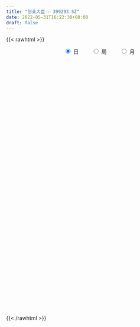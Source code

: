 ```yaml
---
title: "创业大盘 - 399293.SZ"
date: 2022-05-31T16:22:38+08:00
draft: false
---
```

{{< rawhtml >}}
    <div style="text-align: center">
        <label style="padding: 1rem;"><input style="margin-right: .5rem" type="radio" name="period" value="D" checked onclick="period_change(this)">日</label>
        <label style="padding: 1rem;"><input style="margin-right: .5rem" type="radio" name="period" value="W" onclick="period_change(this)">周</label>
        <label style="padding: 1rem;"><input style="margin-right: .5rem" type="radio" name="period" value="M" onclick="period_change(this)">月</label>
    </div>
    <div id="chart" style="height: 700px;"></div> 
    <script type="text/javascript">
        const D_v = [8575495.0,8851870.0,8833570.0,10953152.0,9186361.0,9210945.0,9973807.0,10205129.0,8921923.0,8633937.0,9311752.0,10240130.0,8984661.0,8748278.0,7928315.0,10631705.0,11099726.0,7686399.0,9826350.0,7565776.0,7745376.0,9107908.0,7951000.0,8418169.0,7849657.0,10777264.0,9276091.0,8840821.0,8196095.0,10079892.0,10008637.0,8851751.0,9466155.0,9618349.0,11495154.0,9790766.0,13773153.0,10011700.0,9436573.0,9431141.0,9217703.0,7455956.0,6287096.0,11716432.0,10068775.0,10908283.0,12227103.0,12148622.0,11334082.0,12659940.0,10922664.0,12976303.0,12028700.0,10987727.0,10086504.0,9097309.0,8697925.0,9858968.0,8991700.0,9163050.0,8675667.0,8060099.0,9625681.0,11388946.0,9382422.0,10489550.0,9331521.0,10087555.0,8401195.0,8671006.0,8221296.0,11252293.0,10318463.0,11858506.0,8846735.0,10138049.0,12360412.0,10634248.0,10230533.0,7665820.0,8727240.0,8809964.0,9018352.0,7409106.0,8364500.0,7973965.0,6047223.0,7378203.0,6946642.0,9985258.0,7137942.0,6885983.0,6424621.0,7606405.0,6677885.0,8028323.0,6252656.0,6175944.0,7707280.0,7430776.0,6911979.0,6499894.0,6047476.0,5951464.0,7298682.0,8731389.0,8423156.0,7631883.0,10029975.0,8301089.0,8700314.0,7305433.0,7033029.0,6808566.0,8274935.0,6620964.0,8266710.0,9402702.0,6991807.0,7701718.0,8208493.0,6113695.0,6582249.0,6633443.0,8264290.0,7449310.0,7501970.0,6729539.0,6513085.0,8535883.0,7578871.0,6198983.0,5839162.0,6145974.0,7799865.0,6791550.0,6542235.0,10070287.0,8759329.0,8366187.0,6858702.0,6242863.0,5488200.0,6168775.0,6524485.0,5370552.0,5233205.0,4892650.0,5441304.0,4632821.0,5240019.0,5494280.0,5554966.0,5307163.0,7441538.0,7933274.0,7527498.0,6930241.0,6722796.0,6507618.0,7124367.0,7333166.0,7304876.0,7342651.0,6601561.0,6496214.0,8194956.0,7107168.0,6122140.0,6826451.0,6031330.0,6472436.0,6022734.0,6581607.0,6812041.0,6270530.0,6527573.0,6528786.0,10260557.0,8398083.0,6330341.0,6442954.0,5579403.0,7663550.0,7448415.0,7945100.0,8767742.0,8686950.0,6861200.0,7284821.0,4979024.0,5683304.0,6860565.0,8552594.0,8239884.0,9891724.0,9147242.0,10597505.0,9053450.0,11883253.0,15245078.0,15051285.0,9175272.0,9089651.0,6470196.0,6521656.0,7349497.0,6511510.0,5965882.0,5017031.0,9243452.0,7076834.0,7153420.0,6216911.0,6656673.0,6711721.0,7678435.0,7918159.0,6741201.0,8577329.0,7139289.0,6582550.0,6090234.0,8163225.0,8865188.0,7824054.0,10519207.0,10543917.0,11743990.0,9144823.0,13185860.0,8815129.0,6829731.0,5512379.0,7929415.0,11470491.0,6983116.0,5493494.0,5832774.0,6091128.0,5776033.0,6252162.0,8610616.0,6115394.0,7764596.0,5475949.0,6440324.0,6147794.0,6018853.0,9179438.0]
const D_histogram = [0.0,-3.7811838177,-2.9784860131,9.8760551707,12.774001544,17.2800538067,20.0118953885,30.6863617246,34.3578968242,26.9309045298,14.1133127706,10.5131615697,4.1682784475,-2.7045163441,-7.287223643,0.4558034217,8.0951074643,7.3353903525,-13.2740651393,-17.3061624843,-12.2652581386,-4.5718593811,1.8389758463,9.9639007447,9.1331531328,17.6796976043,30.8945367824,37.0835872573,48.6941104578,50.9344466623,30.8876644548,17.5647449551,-1.2759868565,2.6052023182,7.3249403656,4.9581553921,19.3745154174,23.308192545,20.5317747136,24.0648135696,8.5416607032,0.134258792,-4.5452326968,5.6087411207,7.5883833604,-3.2269221805,-24.4905078126,-56.7979481405,-66.831471581,-46.2397376886,-34.7183599794,-20.7223312791,-13.1408678353,3.6132482879,10.2061053062,6.7373389158,-2.4709642253,-7.2613643919,-14.7548813991,-26.8284785398,-39.1009425157,-50.9239923964,-65.6729996199,-68.020687877,-61.8997378811,-67.6029560731,-53.6218804238,-36.3674948103,-20.8090525225,-20.4529895729,-19.5935009282,-15.1016564356,-18.5534684872,-22.3839180407,-29.7025641873,-37.3626043797,-21.6424896632,-6.9852060554,-1.9488985656,3.4885225283,8.8154475163,7.2546178571,13.4584786512,11.9501639415,1.4653140998,5.9407301749,5.8080309843,7.5816099757,12.919643835,20.8109655941,22.7055730658,19.5396568362,26.7824371276,29.1883507739,22.2581762331,9.6342845112,11.2703608811,12.866157155,23.0053551431,29.1745687724,33.4653774308,32.7285855342,30.64531267,28.7664042436,33.2592407971,32.6392207991,28.4763925673,21.2122246033,24.0948181486,20.5061486634,18.3056298702,13.0088132825,12.6412595433,9.6720605841,10.7331118359,14.119117885,13.0649692042,15.6099350528,13.6716105218,7.0129172144,1.2527647967,0.2588580438,-6.6902501789,-6.8520596322,4.8283983531,9.2634122667,8.8030692528,7.5468654184,4.975676962,7.195504999,6.2095812089,0.1928747716,-3.8931026737,-5.9963485936,-17.0589130908,-28.5785303794,-27.8962490688,-21.7940277157,-16.1189524632,-9.4466034923,-5.2668848354,-7.701773086,-5.2792078816,-11.5939502368,-27.4572039412,-34.0220949833,-36.0844986837,-35.7497636886,-41.7977687502,-43.6218258469,-37.7624303411,-38.546021959,-32.3210693716,-26.3945035275,-33.8170596557,-47.8695113776,-58.7854165178,-64.9900538639,-65.7194407114,-65.4292865326,-51.2925966897,-44.805790293,-33.3087883511,-18.2435295008,-8.095032301,-8.4559310152,-7.2989860253,-8.2397771726,-3.8110008307,-7.9152072706,-5.1533786327,-14.4899956555,-19.575440871,-17.8913550828,-23.2338055727,-19.4827369964,-21.4046869887,-29.1189227237,-34.0477768851,-22.3358995244,-11.1507734143,2.0200016508,9.3152704696,11.8959267049,10.4279322721,21.8222599043,22.9357970463,33.9187246472,44.1446049928,49.8870769096,46.3985798261,37.6252945442,26.2521157293,4.7832447787,-12.9789242921,-25.4495436653,-21.7019623407,-13.0746335888,-16.7901191622,-24.0718325465,-9.7428833842,11.3064761553,26.340036967,37.0503690931,37.901007324,42.0985677023,44.0284784718,34.7361112502,22.4453884441,14.760322277,23.5288414667,24.8856592098,26.0218083143,22.4822352234,13.7412671286,8.8171308812,-6.9155880196,-7.2933132041,-12.9817131135,-15.7445559592,-15.4612072746,-10.7059450667,-10.8899896777,-20.8759769884,-30.7039986176,-35.3468135038,-50.1827410734,-56.4486349397,-41.3990410289,-32.3352305487,-11.1891911316,0.869162,3.047623137,3.309866547,11.4441707207,26.4870887822,37.2332533736,44.0817207723,43.8619397405,47.7755164422,47.9171747305,48.5466158586,52.7225242668,52.1841463715,39.0857242866,29.4966369744,21.5006606221,16.509045545,16.3854269394,23.1494400846]
const D_fast = [0.0,-4.7264797721,-4.6684034708,10.6551515057,16.746598265,25.5726639794,33.3074794083,51.6535361755,63.9145454812,63.2202793192,53.9310157528,52.9591549443,47.6563414339,40.1074175563,33.7029043466,41.5598822667,51.2229631754,52.2970936518,28.3691218751,20.010483909,21.9850737202,28.5355076323,35.4060868213,46.0219869058,47.4745275771,60.4409964498,81.3794698235,96.8394171126,120.6234679276,135.5974157977,123.2725497039,114.340816443,95.1810879172,99.7135776715,106.2645508103,105.1373046848,124.3972935644,134.1580188284,136.5145446753,146.0637869237,132.6760492332,124.30221202,118.486412357,130.0425714546,133.9193095344,122.2972734484,94.9110608631,48.4041335001,21.6627421644,30.6945416346,33.536329349,42.3517752295,46.6480217145,64.3054499097,73.4498332545,71.665401593,61.8393573956,55.2336161311,44.0513787741,25.2706619985,3.2229623936,-21.3310855861,-52.4983427146,-71.851202941,-81.2051874154,-103.8091446256,-103.2335390823,-95.0710271714,-84.7148480142,-89.4720324578,-93.5109190452,-92.7944886615,-100.8846678349,-110.3110968985,-125.055384092,-142.0560753793,-131.7465830786,-118.8356009847,-114.2865181363,-107.9769664102,-100.4461795432,-100.1933547381,-90.6248742813,-89.1456480056,-99.2641693223,-93.3035707036,-91.9842621481,-88.3152806627,-79.7473358447,-66.6532726871,-59.0822719489,-57.3632739695,-43.4248843961,-33.7218830564,-35.0875135389,-45.302834133,-40.8491675428,-36.0368319802,-20.1462952063,-6.6834393839,5.9737136322,13.4190681192,18.9971234224,24.3098160569,37.1174628098,44.6572480115,47.6135179215,45.6524061083,54.5587041908,56.0965718715,58.4724605458,56.4278472787,59.2206084253,58.6694246122,62.4137538229,69.3295393433,71.5416329636,77.9890825753,79.4686606748,74.5631966711,69.1162354525,68.1870432105,59.5653724431,57.6905480817,70.5781056553,77.3289726356,79.0693969349,79.699909455,78.3726402391,82.3913445259,82.9578160381,76.9893282936,71.9300751799,68.3277421116,53.0004493417,34.3361994583,28.0444185016,28.6981329259,30.3434700625,34.6541681604,37.5171656084,33.1568340864,34.2595973203,25.0463674059,2.3188127162,-12.7516020717,-23.8351304431,-32.4378363701,-48.9352836192,-61.6647971777,-65.2460092571,-75.6661063648,-77.5214211203,-78.1934811581,-94.0703022001,-120.0901317664,-145.7023910361,-168.1545418481,-185.3137888735,-201.3809563279,-200.0674156574,-204.782056834,-201.6122519799,-191.1078755047,-182.9831363802,-185.4580178482,-186.1258193647,-189.126554805,-185.6505286708,-191.7335369284,-190.2600529487,-203.2191688854,-213.1984743186,-215.987227301,-227.1381291842,-228.2577448569,-235.5308665964,-250.5248330123,-263.965631395,-257.8377289154,-249.4402961588,-235.7645206811,-226.1404342449,-220.5857963334,-219.4468076981,-202.5969150898,-195.7494286863,-176.2868199236,-155.0247883298,-136.8105471855,-128.6993993126,-128.0663609584,-132.8765108409,-153.1495705969,-174.1564707407,-192.9894760302,-194.6673852908,-189.3087149361,-197.2217303,-210.521401821,-198.6281735047,-174.7521949264,-153.133624873,-133.1607004736,-122.8348104117,-108.1126081078,-95.1755777204,-95.7839171294,-102.4632928244,-106.4582784223,-91.8075488659,-84.2293163204,-76.5877151373,-74.5067294224,-79.812380735,-82.5322342621,-99.9938501679,-102.1949036533,-111.1287318411,-117.8277136766,-121.4096668107,-119.3308908694,-122.2374328999,-137.4424144576,-154.9464357412,-168.4259540034,-195.8075668413,-216.1856194426,-211.485785789,-210.5057829459,-192.1570413117,-179.8813976802,-176.9410307589,-175.8513207121,-164.8559738583,-143.1912836012,-123.1368056664,-105.2679080746,-94.5222041713,-78.6647483591,-66.5437963882,-53.7777012955,-36.4211618206,-23.9135031229,-27.2404941361,-29.4554222048,-32.0762334016,-32.9405870925,-28.9678489632,-16.4164757968]
const D_slow = [0.0,-0.9452959544,-1.6899174577,0.779096335,3.972596721,8.2926101727,13.2955840198,20.967174451,29.556648657,36.2893747894,39.8177029821,42.4459933745,43.4880629864,42.8119339004,40.9901279896,41.104078845,43.1278557111,44.9617032992,41.6431870144,37.3166463933,34.2503318587,33.1073670134,33.567110975,36.0580861612,38.3413744444,42.7612988454,50.484933041,59.7558298554,71.9293574698,84.6629691354,92.3848852491,96.7760714879,96.4570747737,97.1083753533,98.9396104447,100.1791492927,105.0227781471,110.8498262833,115.9827699617,121.9989733541,124.1343885299,124.1679532279,123.0316450537,124.4338303339,126.330926174,125.5241956289,119.4015686757,105.2020816406,88.4942137454,76.9342793232,68.2546893284,63.0741065086,59.7888895498,60.6922016218,63.2437279483,64.9280626773,64.3103216209,62.494980523,58.8062601732,52.0991405382,42.3239049093,29.5929068102,13.1746569053,-3.830515064,-19.3054495343,-36.2061885525,-49.6116586585,-58.7035323611,-63.9057954917,-69.0190428849,-73.917418117,-77.6928322259,-82.3311993477,-87.9271788578,-95.3528199047,-104.6934709996,-110.1040934154,-111.8503949293,-112.3376195707,-111.4654889386,-109.2616270595,-107.4479725952,-104.0833529324,-101.0958119471,-100.7294834221,-99.2443008784,-97.7922931323,-95.8968906384,-92.6669796797,-87.4642382812,-81.7878450147,-76.9029308057,-70.2073215238,-62.9102338303,-57.345689772,-54.9371186442,-52.1195284239,-48.9029891352,-43.1516503494,-35.8580081563,-27.4916637986,-19.309517415,-11.6481892475,-4.4565881866,3.8582220126,12.0180272124,19.1371253542,24.4401815051,30.4638860422,35.590423208,40.1668306756,43.4190339962,46.579348882,48.9973640281,51.680641987,55.2104214583,58.4766637593,62.3791475225,65.797050153,67.5502794566,67.8634706558,67.9281851667,66.255622622,64.5426077139,65.7497073022,68.0655603689,70.2663276821,72.1530440367,73.3969632772,75.1958395269,76.7482348292,76.7964535221,75.8231778536,74.3240907052,70.0593624325,62.9147298377,55.9406675705,50.4921606415,46.4624225257,44.1007716527,42.7840504438,40.8586071723,39.5388052019,36.6403176427,29.7760166574,21.2704929116,12.2493682406,3.3119273185,-7.137514869,-18.0429713308,-27.483578916,-37.1200844058,-45.2003517487,-51.7989776306,-60.2532425445,-72.2206203889,-86.9169745183,-103.1644879843,-119.5943481621,-135.9516697953,-148.7748189677,-159.976266541,-168.3034636287,-172.8643460039,-174.8881040792,-177.002086833,-178.8268333393,-180.8867776325,-181.8395278401,-183.8183296578,-185.106674316,-188.7291732298,-193.6230334476,-198.0958722183,-203.9043236115,-208.7750078605,-214.1261796077,-221.4059102886,-229.9178545099,-235.501829391,-238.2895227446,-237.7845223319,-235.4557047145,-232.4817230383,-229.8747399702,-224.4191749942,-218.6852257326,-210.2055445708,-199.1693933226,-186.6976240952,-175.0979791387,-165.6916555026,-159.1286265703,-157.9328153756,-161.1775464486,-167.5399323649,-172.9654229501,-176.2340813473,-180.4316111379,-186.4495692745,-188.8852901205,-186.0586710817,-179.47366184,-170.2110695667,-160.7358177357,-150.2111758101,-139.2040561922,-130.5200283796,-124.9086812686,-121.2186006993,-115.3363903326,-109.1149755302,-102.6095234516,-96.9889646458,-93.5536478636,-91.3493651433,-93.0782621482,-94.9015904492,-98.1470187276,-102.0831577174,-105.9484595361,-108.6249458027,-111.3474432222,-116.5664374693,-124.2424371236,-133.0791404996,-145.6248257679,-159.7369845029,-170.0867447601,-178.1705523973,-180.9678501801,-180.7505596802,-179.9886538959,-179.1611872591,-176.300144579,-169.6783723834,-160.37005904,-149.3496288469,-138.3841439118,-126.4402648013,-114.4609711187,-102.324317154,-89.1436860873,-76.0976494944,-66.3262184228,-58.9520591792,-53.5768940237,-49.4496326374,-45.3532759026,-39.5659158814]
const D_data = [['2021-05-20', 6239.9561, 6300.9261, 6238.1149, 6332.846],['2021-05-21', 6341.9073, 6241.6763, 6195.4195, 6362.1421],['2021-05-24', 6279.3788, 6288.1499, 6155.9219, 6305.5713],['2021-05-25', 6323.8973, 6479.0043, 6317.7759, 6490.789],['2021-05-26', 6475.7618, 6406.3879, 6378.2884, 6481.463],['2021-05-27', 6393.4984, 6459.5946, 6339.9453, 6490.7443],['2021-05-28', 6456.2404, 6473.5247, 6436.5824, 6588.3435],['2021-05-31', 6500.8338, 6632.2969, 6500.3057, 6634.831],['2021-06-01', 6590.4894, 6613.192, 6483.8589, 6627.1795],['2021-06-02', 6630.403, 6493.1989, 6461.5227, 6631.1515],['2021-06-03', 6489.0319, 6392.6015, 6390.8883, 6518.8133],['2021-06-04', 6379.963, 6479.3568, 6355.8282, 6566.4678],['2021-06-07', 6473.1016, 6429.9929, 6367.2229, 6473.5268],['2021-06-08', 6427.3112, 6394.251, 6343.499, 6538.555],['2021-06-09', 6382.5503, 6393.8367, 6334.6592, 6425.3111],['2021-06-10', 6407.3498, 6560.0457, 6407.3498, 6597.9713],['2021-06-11', 6605.1979, 6609.9497, 6522.4972, 6653.7379],['2021-06-15', 6606.9756, 6535.827, 6483.5953, 6626.7376],['2021-06-16', 6528.0281, 6232.7943, 6225.6474, 6528.2272],['2021-06-17', 6249.1362, 6367.0724, 6249.1362, 6391.3231],['2021-06-18', 6416.3979, 6476.7777, 6388.8766, 6534.497],['2021-06-21', 6474.1469, 6542.6395, 6401.8328, 6583.3949],['2021-06-22', 6547.732, 6568.509, 6427.3616, 6589.5366],['2021-06-23', 6585.5921, 6639.166, 6536.9345, 6696.6695],['2021-06-24', 6655.2811, 6559.6859, 6516.7174, 6660.9364],['2021-06-25', 6582.1022, 6714.7459, 6573.505, 6731.4031],['2021-06-28', 6727.8721, 6858.5098, 6700.447, 6879.4632],['2021-06-29', 6917.7481, 6858.2912, 6820.3851, 6934.183],['2021-06-30', 6889.3926, 7018.4367, 6822.6593, 7036.713],['2021-07-01', 7040.1071, 6989.7844, 6922.7566, 7081.2619],['2021-07-02', 6930.8041, 6707.5889, 6699.2273, 6930.8041],['2021-07-05', 6697.8581, 6734.2814, 6664.3735, 6819.3096],['2021-07-06', 6750.3953, 6598.1573, 6488.6958, 6773.999],['2021-07-07', 6572.5574, 6856.7485, 6531.82, 6880.3973],['2021-07-08', 6918.1819, 6908.5989, 6877.5513, 6992.8483],['2021-07-09', 6863.4579, 6845.3088, 6683.9207, 6886.6148],['2021-07-12', 6943.2268, 7112.8373, 6881.9787, 7158.2971],['2021-07-13', 7069.8007, 7063.8054, 6985.1932, 7161.2005],['2021-07-14', 7010.2149, 7016.6473, 6949.8483, 7121.8829],['2021-07-15', 6990.7305, 7132.7115, 6951.3547, 7132.7115],['2021-07-16', 7106.0578, 6891.9657, 6883.0594, 7106.0578],['2021-07-19', 6910.1413, 6937.4341, 6878.3375, 7015.3575],['2021-07-20', 6903.5758, 6964.5294, 6868.569, 7032.4355],['2021-07-21', 6998.3382, 7183.4402, 6981.6369, 7201.7811],['2021-07-22', 7214.8672, 7137.1174, 7072.4846, 7224.2472],['2021-07-23', 7130.4591, 6972.4831, 6954.6344, 7135.4595],['2021-07-26', 6930.1899, 6760.7934, 6592.3212, 6956.1027],['2021-07-27', 6788.8958, 6460.3263, 6460.3263, 6878.7815],['2021-07-28', 6402.7624, 6588.7832, 6314.7439, 6631.5343],['2021-07-29', 6785.4118, 6967.7366, 6705.4241, 6985.9603],['2021-07-30', 6962.7169, 6919.0402, 6840.3934, 7006.4574],['2021-08-02', 6935.8848, 7006.4286, 6812.6695, 7025.7164],['2021-08-03', 7006.6177, 6979.7551, 6910.752, 7060.4853],['2021-08-04', 6954.2357, 7165.5723, 6910.7183, 7169.2964],['2021-08-05', 7144.4439, 7115.969, 7048.28, 7194.4814],['2021-08-06', 7130.7977, 7014.2818, 6972.8147, 7149.5061],['2021-08-09', 6934.9053, 6918.8689, 6829.0977, 6955.2197],['2021-08-10', 6918.1497, 6941.4012, 6844.2722, 6950.89],['2021-08-11', 6922.5571, 6873.9922, 6848.9356, 6958.8616],['2021-08-12', 6820.8114, 6754.6811, 6744.6292, 6872.5141],['2021-08-13', 6698.0243, 6666.361, 6634.9468, 6860.1182],['2021-08-16', 6636.2813, 6575.5588, 6545.5429, 6680.3622],['2021-08-17', 6596.5974, 6422.9635, 6396.4265, 6636.2371],['2021-08-18', 6460.2222, 6478.9688, 6417.1322, 6529.6316],['2021-08-19', 6512.1828, 6541.5182, 6446.1909, 6597.2533],['2021-08-20', 6493.1859, 6338.4302, 6276.7841, 6503.4008],['2021-08-23', 6395.5604, 6552.8191, 6353.8535, 6557.1574],['2021-08-24', 6571.6558, 6634.7411, 6502.3978, 6681.5855],['2021-08-25', 6635.8655, 6670.8141, 6550.2841, 6671.4799],['2021-08-26', 6705.984, 6497.3648, 6493.8017, 6723.8397],['2021-08-27', 6489.68, 6480.6751, 6453.1253, 6577.0087],['2021-08-30', 6527.7601, 6515.965, 6467.0389, 6611.3009],['2021-08-31', 6524.2711, 6394.2561, 6323.3568, 6524.2711],['2021-09-01', 6398.3074, 6341.1341, 6215.4418, 6420.2478],['2021-09-02', 6334.8906, 6233.1262, 6222.5117, 6380.7721],['2021-09-03', 6263.347, 6146.9553, 6117.06, 6289.0753],['2021-09-06', 6154.0339, 6422.8695, 6109.6529, 6431.1148],['2021-09-07', 6411.488, 6464.643, 6370.9301, 6477.6681],['2021-09-08', 6480.9867, 6377.8882, 6369.7554, 6530.9987],['2021-09-09', 6394.9008, 6395.9778, 6290.8073, 6437.7723],['2021-09-10', 6363.977, 6412.9875, 6316.734, 6430.5155],['2021-09-13', 6414.0636, 6327.8443, 6304.4381, 6480.4341],['2021-09-14', 6340.4417, 6430.9956, 6336.6228, 6509.4881],['2021-09-15', 6424.8937, 6342.6162, 6311.0736, 6427.5957],['2021-09-16', 6340.4056, 6188.5101, 6186.5148, 6340.4056],['2021-09-17', 6178.4381, 6348.4282, 6177.6669, 6364.8627],['2021-09-22', 6247.5522, 6293.096, 6241.7882, 6365.5886],['2021-09-23', 6363.6833, 6312.9912, 6276.4957, 6382.1261],['2021-09-24', 6302.8171, 6371.7454, 6284.2349, 6455.1588],['2021-09-27', 6416.194, 6440.3469, 6402.1172, 6540.7799],['2021-09-28', 6417.0687, 6397.1305, 6381.9041, 6539.6581],['2021-09-29', 6338.2913, 6335.881, 6312.691, 6406.8267],['2021-09-30', 6362.2343, 6485.5309, 6343.4647, 6512.6138],['2021-10-08', 6510.2175, 6464.0665, 6418.0504, 6555.0969],['2021-10-11', 6455.9405, 6346.8326, 6337.8745, 6483.1814],['2021-10-12', 6348.1942, 6227.1762, 6160.3232, 6353.5444],['2021-10-13', 6234.4994, 6376.8633, 6229.8723, 6380.0221],['2021-10-14', 6398.5063, 6387.6124, 6366.0267, 6439.5655],['2021-10-15', 6350.4668, 6534.3995, 6324.7313, 6549.7189],['2021-10-18', 6564.0011, 6544.2202, 6448.1611, 6564.0011],['2021-10-19', 6590.2131, 6569.7074, 6527.871, 6621.1802],['2021-10-20', 6586.3353, 6539.5823, 6517.6049, 6621.1945],['2021-10-21', 6544.3251, 6538.3002, 6488.0265, 6585.6575],['2021-10-22', 6563.7049, 6552.828, 6512.7893, 6602.9616],['2021-10-25', 6589.3287, 6664.6756, 6589.2282, 6674.0489],['2021-10-26', 6739.6932, 6638.7053, 6628.3247, 6739.6932],['2021-10-27', 6630.0973, 6608.0924, 6551.1691, 6636.6311],['2021-10-28', 6610.0185, 6561.2756, 6535.534, 6693.321],['2021-10-29', 6553.4756, 6698.7051, 6492.0304, 6716.9687],['2021-11-01', 6683.712, 6638.3049, 6585.3526, 6737.3722],['2021-11-02', 6632.3583, 6660.9981, 6592.4838, 6724.4311],['2021-11-03', 6649.2241, 6620.386, 6566.048, 6704.8753],['2021-11-04', 6675.6613, 6683.5374, 6652.109, 6725.1494],['2021-11-05', 6661.7394, 6657.6591, 6647.6157, 6719.5228],['2021-11-08', 6659.7252, 6718.3917, 6629.5186, 6750.9636],['2021-11-09', 6762.406, 6777.2276, 6715.9351, 6777.2276],['2021-11-10', 6727.9348, 6746.9391, 6611.9885, 6754.8909],['2021-11-11', 6739.5778, 6816.2568, 6736.3326, 6843.6604],['2021-11-12', 6823.7804, 6782.6225, 6739.3218, 6844.0],['2021-11-15', 6791.8301, 6717.9501, 6683.7399, 6791.8301],['2021-11-16', 6717.1072, 6708.4991, 6691.3428, 6765.7818],['2021-11-17', 6755.1073, 6760.2217, 6725.926, 6777.6047],['2021-11-18', 6746.0774, 6671.0099, 6651.6908, 6746.0774],['2021-11-19', 6674.296, 6740.6941, 6651.7624, 6742.4444],['2021-11-22', 6774.0007, 6928.9038, 6764.3354, 6928.9038],['2021-11-23', 6919.0564, 6897.0391, 6876.624, 6928.3106],['2021-11-24', 6885.4818, 6863.6004, 6842.1461, 6911.129],['2021-11-25', 6860.8124, 6865.7065, 6829.769, 6897.238],['2021-11-26', 6856.2772, 6854.2614, 6839.7647, 6931.0882],['2021-11-29', 6835.7001, 6928.8705, 6835.7001, 6980.1104],['2021-11-30', 6963.459, 6908.2724, 6862.0112, 6963.459],['2021-12-01', 6896.999, 6839.7407, 6811.6458, 6914.7553],['2021-12-02', 6825.196, 6845.9369, 6817.8672, 6873.1335],['2021-12-03', 6845.7829, 6860.7439, 6789.1671, 6875.9438],['2021-12-06', 6820.7437, 6713.7465, 6708.1527, 6876.4705],['2021-12-07', 6767.0524, 6637.8842, 6570.0635, 6767.0524],['2021-12-08', 6681.074, 6747.227, 6649.9706, 6755.5255],['2021-12-09', 6743.5579, 6821.2224, 6687.4198, 6831.7786],['2021-12-10', 6764.2681, 6839.5272, 6759.7533, 6880.3448],['2021-12-13', 6852.7442, 6881.7401, 6829.7906, 6930.9802],['2021-12-14', 6877.2724, 6880.2432, 6863.3954, 6906.6526],['2021-12-15', 6872.261, 6802.8242, 6797.4397, 6921.6681],['2021-12-16', 6830.5368, 6864.2095, 6814.8702, 6864.2095],['2021-12-17', 6846.4396, 6742.7786, 6733.7999, 6858.8152],['2021-12-20', 6714.811, 6551.9376, 6540.7462, 6751.262],['2021-12-21', 6544.1383, 6586.5675, 6496.653, 6589.991],['2021-12-22', 6604.7374, 6593.8189, 6573.0396, 6626.2204],['2021-12-23', 6612.7733, 6591.4289, 6561.3574, 6629.2921],['2021-12-24', 6607.6351, 6464.4785, 6437.7359, 6613.6637],['2021-12-27', 6466.5947, 6459.9427, 6413.6987, 6509.2243],['2021-12-28', 6471.6616, 6531.2624, 6425.1307, 6536.4128],['2021-12-29', 6528.8446, 6426.4908, 6426.4908, 6528.8446],['2021-12-30', 6431.4227, 6494.7639, 6412.7121, 6532.4187],['2021-12-31', 6538.5118, 6493.4865, 6474.4709, 6559.2549],['2022-01-04', 6534.9232, 6289.8893, 6270.5465, 6536.2079],['2022-01-05', 6280.859, 6106.2066, 6078.6434, 6288.617],['2022-01-06', 6048.7942, 6023.5348, 5957.7553, 6084.7851],['2022-01-07', 6036.8779, 5972.8154, 5953.064, 6054.4238],['2022-01-10', 5944.6592, 5954.2021, 5881.9708, 5991.8835],['2022-01-11', 5953.0423, 5894.8436, 5881.4614, 5970.5177],['2022-01-12', 5955.0515, 6040.3436, 5945.7252, 6045.121],['2022-01-13', 6056.6599, 5939.7603, 5938.1672, 6056.6599],['2022-01-14', 5896.5985, 5996.546, 5893.6141, 6014.1337],['2022-01-17', 5999.7326, 6068.2921, 5985.2655, 6083.6494],['2022-01-18', 6070.9254, 6039.6724, 6012.4007, 6104.8556],['2022-01-19', 6032.7706, 5902.711, 5860.7683, 6032.7706],['2022-01-20', 5896.3394, 5892.1525, 5867.8043, 5960.9152],['2022-01-21', 5869.0126, 5834.5055, 5806.2855, 5908.3472],['2022-01-24', 5794.2952, 5880.5334, 5791.3069, 5909.164],['2022-01-25', 5839.9727, 5743.6175, 5743.6175, 5881.0091],['2022-01-26', 5780.2285, 5794.442, 5699.868, 5799.6173],['2022-01-27', 5770.0292, 5590.3385, 5585.2306, 5779.5002],['2022-01-28', 5658.3841, 5563.4865, 5532.8278, 5674.8978],['2022-02-07', 5696.2131, 5596.0816, 5572.5818, 5744.7138],['2022-02-08', 5587.0677, 5452.8313, 5332.8253, 5587.0677],['2022-02-09', 5455.1204, 5515.8656, 5384.3415, 5525.6377],['2022-02-10', 5534.6836, 5403.0798, 5349.1883, 5534.6836],['2022-02-11', 5355.0932, 5252.9049, 5245.2386, 5382.6445],['2022-02-14', 5206.3417, 5195.8878, 5154.2563, 5295.6676],['2022-02-15', 5216.2175, 5367.0039, 5200.1081, 5369.6008],['2022-02-16', 5393.573, 5375.253, 5353.6421, 5418.2325],['2022-02-17', 5369.1786, 5428.5795, 5354.8136, 5471.7092],['2022-02-18', 5384.9766, 5381.228, 5343.205, 5400.4907],['2022-02-21', 5387.5708, 5324.0313, 5307.3954, 5395.615],['2022-02-22', 5285.3234, 5252.2426, 5207.6328, 5285.3234],['2022-02-23', 5263.3389, 5420.932, 5263.3389, 5424.0974],['2022-02-24', 5373.8472, 5312.3377, 5241.0027, 5446.0062],['2022-02-25', 5400.3283, 5461.0991, 5400.3283, 5518.5555],['2022-02-28', 5438.8925, 5511.2994, 5415.7116, 5511.2994],['2022-03-01', 5538.4344, 5508.658, 5471.4141, 5552.5615],['2022-03-02', 5476.0779, 5411.9028, 5362.6524, 5476.0779],['2022-03-03', 5446.1817, 5321.7897, 5316.8423, 5450.8577],['2022-03-04', 5262.6019, 5236.9785, 5215.948, 5330.7819],['2022-03-07', 5179.6481, 5011.1014, 4993.0843, 5180.3124],['2022-03-08', 5038.8527, 4924.9968, 4897.8566, 5067.5421],['2022-03-09', 4950.6561, 4870.3499, 4681.331, 4968.2143],['2022-03-10', 5023.5236, 5006.7132, 4973.5485, 5056.8727],['2022-03-11', 4918.6448, 5062.5578, 4862.0778, 5068.0266],['2022-03-14', 5014.1515, 4883.6886, 4881.545, 5026.9251],['2022-03-15', 4842.5988, 4766.5103, 4766.5103, 4981.8978],['2022-03-16', 4846.5273, 5016.1477, 4711.476, 5034.4912],['2022-03-17', 5121.8873, 5170.2662, 5115.6294, 5275.1995],['2022-03-18', 5138.8971, 5181.8096, 5084.7559, 5203.0089],['2022-03-21', 5218.6955, 5197.983, 5152.7308, 5261.5831],['2022-03-22', 5180.1478, 5112.2398, 5091.6119, 5180.1478],['2022-03-23', 5156.5442, 5177.8303, 5104.3111, 5198.362],['2022-03-24', 5141.8036, 5179.9675, 5065.904, 5216.0081],['2022-03-25', 5170.4635, 5031.6849, 5031.6849, 5191.4457],['2022-03-28', 4988.037, 4940.2455, 4908.9786, 4999.9443],['2022-03-29', 4961.1997, 4941.1289, 4921.907, 5019.3086],['2022-03-30', 4983.742, 5148.8144, 4967.8002, 5148.8144],['2022-03-31', 5122.5161, 5086.8065, 5063.8545, 5129.3568],['2022-04-01', 5051.4944, 5096.1376, 5033.8661, 5136.6074],['2022-04-06', 5090.7109, 5036.2317, 5001.5947, 5093.5163],['2022-04-07', 4995.0333, 4938.6395, 4937.043, 5040.6802],['2022-04-08', 4942.4163, 4945.2515, 4899.7074, 5023.2665],['2022-04-11', 4888.9745, 4741.2802, 4731.8024, 4888.9745],['2022-04-12', 4734.7799, 4870.9016, 4734.7799, 4870.9016],['2022-04-13', 4821.9476, 4765.9279, 4765.9279, 4853.1515],['2022-04-14', 4822.7427, 4753.8188, 4708.2282, 4829.1118],['2022-04-15', 4710.6789, 4757.8775, 4672.7397, 4805.0262],['2022-04-18', 4706.7489, 4801.7721, 4655.7222, 4812.0279],['2022-04-19', 4794.2004, 4727.8727, 4710.2928, 4845.88],['2022-04-20', 4694.1055, 4548.3513, 4537.1177, 4700.7568],['2022-04-21', 4519.2533, 4458.6259, 4433.1919, 4578.4353],['2022-04-22', 4431.248, 4439.4298, 4403.5617, 4486.2437],['2022-04-25', 4327.6679, 4204.509, 4203.9118, 4377.6357],['2022-04-26', 4211.7346, 4190.0096, 4184.4382, 4314.7616],['2022-04-27', 4135.8214, 4418.1833, 4135.8214, 4423.7715],['2022-04-28', 4384.4363, 4354.097, 4312.7774, 4423.6324],['2022-04-29', 4391.6458, 4544.4143, 4337.6515, 4553.8902],['2022-05-05', 4452.2754, 4490.6364, 4413.1258, 4544.127],['2022-05-06', 4373.369, 4381.2343, 4362.9294, 4442.9228],['2022-05-09', 4364.2057, 4340.7387, 4315.0555, 4415.5038],['2022-05-10', 4271.9398, 4442.7491, 4261.7112, 4466.556],['2022-05-11', 4450.9838, 4582.7906, 4434.6722, 4687.0158],['2022-05-12', 4543.0034, 4600.9537, 4539.0143, 4631.583],['2022-05-13', 4636.171, 4610.3985, 4569.0163, 4643.9272],['2022-05-16', 4651.2437, 4554.5672, 4550.9893, 4683.2262],['2022-05-17', 4561.3072, 4634.3104, 4536.4275, 4636.7274],['2022-05-18', 4642.5865, 4619.2745, 4601.4723, 4659.1174],['2022-05-19', 4550.7726, 4650.7553, 4541.9696, 4651.2622],['2022-05-20', 4687.639, 4735.2681, 4671.8514, 4753.8793],['2022-05-23', 4744.8138, 4716.3915, 4670.2954, 4747.3744],['2022-05-24', 4704.8533, 4548.426, 4544.4935, 4704.8533],['2022-05-25', 4553.1613, 4549.4446, 4511.8946, 4573.6849],['2022-05-26', 4558.1611, 4534.1367, 4461.4658, 4579.776],['2022-05-27', 4576.6308, 4544.4592, 4523.5312, 4649.1993],['2022-05-30', 4570.8155, 4598.0437, 4543.6903, 4619.9589],['2022-05-31', 4599.3542, 4712.2279, 4547.1792, 4723.1713]]
const W_v = [34695462.3999999985,35138560.6200000048,32626662.370000001,24512025.5799999982,35681590.1400000006,38673956.7599999979,45760701.4600000083,45619100.700000003,42628164.2700000033,54939359.4600000083,41695980.7800000012,33680892.700000003,40726825.7700000033,31626494.3299999982,29283482.9200000018,32427515.3300000057,25263306.1600000039,41167430.2599999979,37845467.3099999949,36568126.7899999991,43407846.2100000009,56748100.5300000012,76979247.700000003,111001188.7900000066,128589510.2199999988,111389461.7200000137,82909947.7900000066,68847960.299999997,75422209.799999997,72229785.4699999988,71826348.4300000072,60223780.0,23794467.0,57826758.0,46915459.0,44434915.0,43729132.0,31241658.0,45971651.0,41936682.0,34847036.0,39109533.0,31391413.0,41185894.0,37739135.0,40473570.0,38102129.0,39908821.0,51915851.0,43954937.0,61914683.0,48075283.0,47894528.0,50733049.0,7033382.0,34334713.0,47034991.0,34300124.0,46145281.0,45770146.0,37634093.0,42404360.0,37080487.0,37957725.0,48551972.0,59419863.0,44297796.0,43186729.0,59494693.0,48797717.0,52166880.0,79471538.0,75550016.0,87591830.0,109219159.0,86380584.0,79094138.0,76763683.0,59878149.0,48744890.0,45645668.0,54051969.0,45164878.0,41283925.0,33175143.0,46629214.0,50074754.0,43018970.0,59156935.0,63831843.0,79045878.0,49865571.0,90430380.0,115757868.0,118468200.0,92669919.0,78371198.0,82967094.0,66809089.0,62661478.0,82201936.0,76456246.0,78527705.0,59564490.0,47052769.0,22402161.0,11505053.0,55388900.0,42688664.0,49692027.0,51539003.0,58298218.0,43868660.0,42220299.0,59254330.0,52903031.0,43586807.0,47502799.0,45325237.0,74535892.0,73191957.0,64390671.0,67656472.0,57389833.0,35192053.0,27878704.0,61391101.0,55366934.0,57459167.0,44115386.0,44041682.0,38180937.0,28043505.0,37762021.0,43582009.0,51761135.0,18092084.0,39830202.0,43565657.0,48157835.0,47312871.0,47392685.0,32823901.0,44103998.0,46401536.0,49222175.0,51870270.0,46436542.0,59292411.0,55176543.0,45387310.0,48946698.0,44712573.0,52414046.0,49618253.0,41575887.0,20372068.0,30433804.0,7606405.0,34842088.0,32841589.0,42115085.0,38148431.0,39557118.0,35239598.0,36458194.0,34298873.0,39963266.0,33124727.0,27462196.0,26229249.0,29832551.0,34992823.0,35742550.0,31475091.0,32720537.0,37011338.0,40511757.0,31668914.0,46428949.0,60408338.0,35942510.0,34456619.0,19585305.0,38054413.0,37525251.0,55137797.0,15644860.0,37388895.0,32562713.0,31944057.0,15198291.0]
const W_histogram = [0.0,-6.8274434188,-5.2684387422,-3.8452796326,-17.5879090378,-24.1422942406,-25.137815604,-15.0786425791,-11.2993049508,0.6566986727,-1.7277404006,0.5961229702,3.5516011369,1.3151040783,-3.7554115757,-7.7708248755,-10.2330555469,-9.7812450018,-6.7591813808,-3.6911532836,-0.487295812,12.0211835443,31.975884233,56.274638862,77.3130521537,86.9580759853,91.6873652855,90.5361595081,94.244320174,82.0020574928,69.4258469226,50.4692304873,30.3136418233,4.220318993,-19.3456748107,-39.344326359,-44.5096458681,-54.5750462766,-54.3726235322,-44.9656709475,-38.1692622542,-27.8790309009,-22.3529656072,-14.1688476698,-6.071500303,-0.9965169158,-3.8998314098,0.2435662271,7.2242382209,10.9146154093,20.4391023133,25.5327440224,25.2657034934,17.0805533648,8.3384121473,6.5069706139,1.9876918105,2.8008175003,4.3994286084,5.7770852001,1.0481086778,-3.0940501923,-7.3930296696,-3.5376982849,1.4775094837,4.7225901126,4.8895250822,11.0858228194,21.9255650931,29.9741479595,30.3124457186,37.4783088368,45.6915148911,66.1510244286,56.2070798672,61.3593818422,38.9482127522,6.4275219151,-15.3042679833,-28.6340403459,-30.347452533,-24.6149301762,-23.3348155334,-14.8955932953,-4.5983496999,-0.457864121,-7.4180284765,-8.328593113,-1.9795841827,3.7373698409,20.0986105614,35.7846031782,52.0048361098,94.2584974017,105.0413659686,101.6548384275,113.0814403802,105.5750602825,82.1450298559,54.8921523169,48.3083826417,33.571999821,-4.8581471251,-26.4789821795,-46.2238392086,-54.3233494392,-48.0209340758,-37.0286841391,-45.952339289,-43.5015449599,-31.7840609849,-29.1475689594,-33.9547385492,-44.4328654156,-35.9798512398,-35.2478619943,-21.4537447636,-3.5063943833,21.6049000466,58.4611798707,70.0091377976,109.1047162559,95.2713452562,93.5519760498,114.5694684021,97.4071388424,25.8028223088,-32.4447306004,-82.9208080813,-126.274474319,-140.3091573324,-129.059752247,-127.442879441,-121.8148011009,-83.7922363309,-41.1695671395,-39.4139391068,-21.1309342634,1.453269089,28.7569164158,43.0979424048,56.4261820506,51.4594720935,58.8542192673,57.8317851457,60.7011175049,59.9095405091,58.8892242716,49.0957715276,43.6936740024,12.9460039514,-30.8297277233,-50.4006178944,-84.0345259451,-86.2534129263,-89.5666438218,-87.5798898102,-76.4022690249,-68.507136778,-57.0688433984,-47.1917319966,-30.5698823023,-22.451226751,-9.4422989268,-4.6793165521,4.5996209755,9.3782692334,9.2966455179,1.3315180012,-22.7465192144,-35.9980766398,-76.7663268521,-97.7269573144,-116.8065026731,-140.3953666656,-167.7788202554,-167.7128887431,-153.1555125195,-149.3292689341,-148.9175862811,-131.5867591748,-121.4509167742,-102.385449422,-92.2315714442,-90.3139462299,-101.8181433373,-93.8772916964,-91.0645993495,-66.367538981,-35.7530140963,-23.098777112,0.5711748669]
const W_fast = [0.0,-8.5343042735,-8.2924092824,-7.830570081,-25.9701767457,-38.5601355086,-45.840110773,-39.5505983929,-38.5960870023,-26.4759087106,-29.2922828841,-26.8193887707,-22.9760103198,-24.8837313589,-30.8930999068,-36.8512194254,-41.8717139836,-43.8652146889,-42.5329464132,-40.3877066369,-37.3056731182,-21.7918978758,6.1567738711,44.5241882156,84.8908645457,116.2754073737,143.9265379953,165.4093720949,192.6786128043,200.9368644963,205.7171156567,199.3778068433,186.8006286351,161.7623855531,133.3599730466,103.5252399086,87.2325089325,63.5233469548,50.1326138162,48.2981486641,45.5522417937,48.8727154219,48.8105393138,53.4524453337,60.0319176248,64.857771783,60.9794994365,65.1837886302,73.9705201793,80.38955122,95.0238137024,106.500641417,112.5500267613,108.635014974,101.9774767933,101.7727779134,97.7504220626,99.2637521275,101.9622203877,104.7841482795,100.3171989265,95.4015275084,89.2542906137,92.2251974272,97.6097825667,102.0355107238,103.4248269639,112.392580406,128.7137139529,144.2558338092,152.172242998,168.7076833254,188.3437681024,225.3410337471,229.4488591525,249.941006588,237.2668906861,206.3530803277,180.7952234336,160.3069409845,151.0066656641,150.5854554768,146.0318662363,150.7471901506,159.894846321,163.9208658697,155.1061943951,152.1134814803,157.9675943649,164.6188908487,186.0047842095,210.6369276209,239.85836958,305.6766552222,342.7198652813,364.7470473472,404.4440093948,423.3313943678,420.4376214051,406.9077819454,412.4011079306,406.0577250651,366.4130413378,338.1724607385,306.8716439073,285.1912963169,279.4884781613,281.2235570632,260.811817091,252.3872251802,256.1586939089,251.5082936946,238.2124394675,216.6260962472,216.0841476131,208.00417136,216.4348523998,233.5056041842,264.0181236258,315.4896984176,344.5399407939,410.9116983161,420.8961636305,442.5647884366,492.2246478893,499.4141030402,434.2604920839,367.9017565246,296.6954770234,221.7731922059,172.6612198595,151.645686883,121.4018398288,96.5762178936,113.650723581,145.9810009875,137.8831442435,150.8834155211,173.8309361457,208.3238125764,233.4393241666,260.8741093251,268.7722673914,290.8805693819,304.3160815468,322.3606932823,336.5465014137,350.2484912441,352.728981382,358.2503023575,330.7391332943,279.2559696887,247.084925044,192.4423855071,168.6601452943,142.9552534433,123.0470350023,115.1240885314,105.8924365838,103.0635191139,101.1426975165,110.1220766352,112.6279254987,123.2762785912,126.8694318279,137.2982745994,144.4214901656,146.6640278296,139.0317798133,109.267112794,87.0160362087,27.0562042833,-18.3361655076,-66.6173365346,-125.3050421935,-194.6332008471,-236.4954915205,-260.2269934268,-293.733067075,-330.5507809923,-346.1166436797,-366.3435304726,-372.8744254759,-385.7784403591,-406.4393017023,-443.398034644,-458.9265059272,-478.8799634178,-470.7747877945,-449.0985164338,-442.2189737275,-418.406228032]
const W_slow = [0.0,-1.7068608547,-3.0239705402,-3.9852904484,-8.3822677078,-14.417841268,-20.702295169,-24.4719558138,-27.2967820515,-27.1326073833,-27.5645424835,-27.4155117409,-26.5276114567,-26.1988354371,-27.137688331,-29.0803945499,-31.6386584367,-34.0839696871,-35.7737650323,-36.6965533532,-36.8183773062,-33.8130814202,-25.8191103619,-11.7504506464,7.577812392,29.3173313884,52.2391727097,74.8732125868,98.4342926303,118.9348070035,136.2912687341,148.9085763559,156.4869868118,157.54206656,152.7056478574,142.8695662676,131.7421548006,118.0983932314,104.5052373484,93.2638196115,83.721504048,76.7517463227,71.1635049209,67.6212930035,66.1034179278,65.8542886988,64.8793308464,64.9402224031,66.7462819584,69.4749358107,74.584711389,80.9678973946,87.284323268,91.5544616092,93.639064646,95.2658072995,95.7627302521,96.4629346272,97.5627917793,99.0070630793,99.2690902488,98.4955777007,96.6473202833,95.7628957121,96.132273083,97.3129206112,98.5353018817,101.3067575866,106.7881488598,114.2816858497,121.8597972794,131.2293744886,142.6522532113,159.1900093185,173.2417792853,188.5816247458,198.3186779339,199.9255584127,196.0994914168,188.9409813304,181.3541181971,175.2003856531,169.3666817697,165.6427834459,164.4931960209,164.3787299907,162.5242228716,160.4420745933,159.9471785476,160.8815210078,165.9061736482,174.8523244427,187.8535334702,211.4181578206,237.6784993127,263.0922089196,291.3625690146,317.7563340853,338.2925915492,352.0156296285,364.0927252889,372.4857252442,371.2711884629,364.651442918,353.0954831159,339.5146457561,327.5094122371,318.2522412023,306.7641563801,295.8887701401,287.9427548939,280.655862654,272.1671780167,261.0589616628,252.0639988529,243.2520333543,237.8885971634,237.0119985675,242.4132235792,257.0285185469,274.5308029963,301.8069820602,325.6248183743,349.0128123867,377.6551794872,402.0069641978,408.457669775,400.346487125,379.6162851046,348.0476665249,312.9703771918,280.7054391301,248.8447192698,218.3910189946,197.4429599118,187.150568127,177.2970833503,172.0143497844,172.3776670567,179.5668961606,190.3413817618,204.4479272745,217.3127952979,232.0263501147,246.4842964011,261.6595757773,276.6369609046,291.3592669725,303.6332098544,314.556628355,317.7931293429,310.085697412,297.4855429384,276.4769114522,254.9135582206,232.5218972651,210.6269248126,191.5263575564,174.3995733618,160.1323625123,148.3344295131,140.6919589375,135.0791522498,132.7185775181,131.54874838,132.6986536239,135.0432209322,137.3673823117,137.700261812,132.0136320084,123.0141128485,103.8225311354,79.3907918068,50.1891661386,15.0903244722,-26.8543805917,-68.7826027775,-107.0714809073,-144.4037981409,-181.6331947112,-214.5298845049,-244.8926136984,-270.4889760539,-293.5468689149,-316.1253554724,-341.5798913067,-365.0492142308,-387.8153640682,-404.4072488135,-413.3455023375,-419.1201966155,-418.9774028988]
const W_data = [['2018-09-07', 2450.6675, 2439.3693, 2427.2044, 2489.0842],['2018-09-14', 2439.8829, 2332.3857, 2332.3857, 2439.8829],['2018-09-21', 2320.8874, 2418.0179, 2297.7624, 2418.0179],['2018-09-28', 2397.0413, 2420.247, 2397.0413, 2452.0291],['2018-10-12', 2364.6737, 2187.1995, 2150.0222, 2364.6737],['2018-10-19', 2194.4286, 2203.8222, 2100.4053, 2204.4866],['2018-10-26', 2249.1119, 2230.7053, 2197.5549, 2328.0545],['2018-11-02', 2224.4258, 2374.5, 2198.179, 2375.6265],['2018-11-09', 2366.2407, 2319.0434, 2315.9347, 2409.4127],['2018-11-16', 2318.3368, 2456.0901, 2318.3368, 2476.8958],['2018-11-23', 2448.2914, 2297.9651, 2297.5156, 2448.2914],['2018-11-30', 2299.787, 2352.4408, 2296.9934, 2376.2234],['2018-12-07', 2427.1499, 2372.5016, 2360.5083, 2471.9505],['2018-12-14', 2350.1888, 2307.5572, 2307.5572, 2389.4535],['2018-12-21', 2299.5491, 2247.4072, 2237.5328, 2299.5491],['2018-12-28', 2242.0668, 2227.3252, 2206.3954, 2277.7057],['2019-01-04', 2226.0195, 2217.6425, 2147.6546, 2226.0195],['2019-01-11', 2223.9043, 2235.9793, 2223.9043, 2278.1487],['2019-01-18', 2238.2753, 2265.9928, 2210.0055, 2265.9928],['2019-01-25', 2271.2251, 2273.724, 2224.7424, 2290.1108],['2019-02-01', 2288.2997, 2285.5205, 2211.0244, 2296.9969],['2019-02-15', 2293.9574, 2444.3974, 2293.9574, 2468.0333],['2019-02-22', 2469.6418, 2639.2734, 2469.6418, 2639.2734],['2019-03-01', 2701.5081, 2846.62, 2701.5081, 2846.62],['2019-03-08', 2912.4553, 2982.1829, 2912.4553, 3087.8454],['2019-03-15', 3042.9092, 2991.2794, 2951.6818, 3215.5275],['2019-03-22', 3016.8524, 3046.2758, 2974.8194, 3125.8011],['2019-03-29', 2989.068, 3064.5658, 2930.7348, 3064.5658],['2019-04-04', 3111.5077, 3219.043, 3111.5077, 3228.9697],['2019-04-12', 3246.8935, 3082.2687, 3065.5436, 3246.8935],['2019-04-19', 3137.7322, 3089.79, 2982.5326, 3137.7322],['2019-04-26', 3102.081, 2992.7615, 2981.0138, 3127.6107],['2019-04-30', 2992.4905, 2925.8412, 2901.8061, 2995.7124],['2019-05-10', 2787.712, 2762.1806, 2638.8322, 2824.2482],['2019-05-17', 2722.4376, 2675.1563, 2662.8441, 2778.6036],['2019-05-24', 2675.9521, 2599.1603, 2583.3503, 2715.3843],['2019-05-31', 2605.9622, 2702.7283, 2605.1694, 2731.6631],['2019-06-06', 2718.1322, 2577.9967, 2570.5226, 2731.8968],['2019-06-14', 2589.606, 2652.0669, 2561.7867, 2718.6108],['2019-06-21', 2649.6164, 2767.7485, 2617.4789, 2794.429],['2019-06-28', 2770.1404, 2758.2434, 2690.418, 2788.4602],['2019-07-05', 2819.9989, 2833.3441, 2782.396, 2881.7617],['2019-07-12', 2836.7993, 2806.9347, 2749.0383, 2836.7993],['2019-07-19', 2801.781, 2872.7079, 2776.3725, 2906.0364],['2019-07-26', 2883.0096, 2917.2322, 2822.261, 2929.2495],['2019-08-02', 2914.9214, 2921.6839, 2880.6091, 2982.2371],['2019-08-09', 2915.6841, 2834.9356, 2790.597, 2941.9966],['2019-08-16', 2840.1798, 2934.4409, 2830.5286, 2968.3506],['2019-08-23', 2968.6995, 3012.6087, 2946.6323, 3037.6493],['2019-08-30', 2964.5846, 3017.3448, 2963.7001, 3074.9616],['2019-09-06', 3022.5889, 3149.2359, 3015.3679, 3184.5138],['2019-09-12', 3164.5667, 3162.9516, 3136.0462, 3215.2661],['2019-09-20', 3173.2781, 3141.2805, 3079.2417, 3179.8977],['2019-09-27', 3129.6629, 3048.868, 2999.1429, 3140.9233],['2019-09-30', 3050.8369, 3019.3813, 3011.312, 3060.8585],['2019-10-11', 3029.4622, 3096.77, 2976.6572, 3112.9391],['2019-10-18', 3119.2884, 3062.8963, 3055.5609, 3134.613],['2019-10-25', 3067.7979, 3135.3366, 3037.5808, 3137.5347],['2019-11-01', 3148.3722, 3168.4813, 3122.4355, 3191.1771],['2019-11-08', 3171.5647, 3191.9194, 3168.9657, 3236.8385],['2019-11-15', 3169.403, 3123.1768, 3101.2527, 3179.9748],['2019-11-22', 3117.1527, 3119.7582, 3099.6048, 3240.2342],['2019-11-29', 3125.4527, 3104.6059, 3071.5567, 3148.6375],['2019-12-06', 3114.9657, 3214.9736, 3074.3774, 3214.9736],['2019-12-13', 3228.1243, 3266.4697, 3175.3891, 3271.8648],['2019-12-20', 3275.1352, 3283.0093, 3253.2344, 3354.9624],['2019-12-27', 3272.6341, 3271.5349, 3219.6997, 3336.9452],['2020-01-03', 3267.1412, 3385.082, 3250.0765, 3399.3985],['2020-01-10', 3369.2895, 3517.659, 3367.3146, 3542.8469],['2020-01-17', 3521.116, 3570.5814, 3501.4858, 3595.1794],['2020-01-23', 3583.9843, 3537.7814, 3498.5141, 3683.7234],['2020-02-07', 3246.1036, 3689.0534, 3246.1036, 3717.7874],['2020-02-14', 3687.1774, 3796.9052, 3687.1774, 3861.3768],['2020-02-21', 3835.046, 4094.7442, 3835.046, 4130.0721],['2020-02-28', 4079.8705, 3815.0643, 3807.7143, 4222.8446],['2020-03-06', 3883.2345, 4064.3817, 3840.131, 4121.7137],['2020-03-13', 3979.7015, 3739.9463, 3570.7622, 4005.2802],['2020-03-20', 3740.7138, 3510.7928, 3364.5286, 3745.0484],['2020-03-27', 3402.5539, 3523.5036, 3351.8229, 3622.0529],['2020-04-03', 3469.5319, 3543.5109, 3407.6767, 3583.0342],['2020-04-10', 3614.8985, 3651.0505, 3610.4795, 3726.1347],['2020-04-17', 3607.3269, 3758.6847, 3586.9791, 3802.5033],['2020-04-24', 3768.7303, 3727.2513, 3696.8995, 3807.5115],['2020-04-30', 3744.3631, 3851.9457, 3686.8204, 3863.5542],['2020-05-08', 3819.6304, 3941.8422, 3818.5466, 3966.5297],['2020-05-15', 3963.2684, 3925.3103, 3862.3994, 3970.497],['2020-05-22', 3917.6107, 3798.6881, 3781.3468, 3998.6865],['2020-05-29', 3808.2254, 3869.903, 3754.6672, 3924.8763],['2020-06-05', 3902.6902, 3994.4117, 3902.3438, 4001.6805],['2020-06-12', 4027.9049, 4042.8615, 3951.3787, 4120.9484],['2020-06-19', 4072.7932, 4269.1407, 4058.3108, 4287.5547],['2020-06-24', 4287.6549, 4394.4543, 4283.5365, 4421.3868],['2020-07-03', 4381.4931, 4548.9341, 4357.3378, 4561.7659],['2020-07-10', 4559.8376, 5121.2825, 4544.0809, 5160.3673],['2020-07-17', 5143.8489, 4982.8841, 4893.0326, 5411.2239],['2020-07-24', 5070.7992, 4944.1533, 4895.83, 5272.9585],['2020-07-31', 4970.7513, 5277.5514, 4905.7033, 5321.3125],['2020-08-07', 5350.1763, 5182.2151, 5094.256, 5468.1785],['2020-08-14', 5154.3447, 5020.9144, 4843.1346, 5219.063],['2020-08-21', 5044.3505, 4939.7917, 4833.467, 5121.742],['2020-08-28', 4983.0622, 5199.6665, 4862.0881, 5211.2023],['2020-09-04', 5221.4218, 5125.1098, 5043.8713, 5253.1238],['2020-09-11', 5113.9002, 4748.4447, 4645.6337, 5142.5706],['2020-09-18', 4805.5526, 4836.141, 4687.0436, 4861.2437],['2020-09-25', 4854.1481, 4769.4361, 4746.3167, 4870.0056],['2020-09-30', 4792.5333, 4848.915, 4727.4146, 4901.3518],['2020-10-09', 4951.2584, 5031.0997, 4946.3242, 5041.4438],['2020-10-16', 5078.1779, 5148.7869, 5074.299, 5264.5294],['2020-10-23', 5200.6449, 4916.045, 4899.1447, 5205.0638],['2020-10-30', 4883.1051, 5048.168, 4817.624, 5159.9608],['2020-11-06', 5078.87, 5214.2429, 5070.6638, 5341.838],['2020-11-13', 5257.8593, 5155.4997, 5107.6192, 5403.1201],['2020-11-20', 5176.576, 5070.43, 4929.1047, 5192.8657],['2020-11-27', 5089.8488, 4964.4444, 4885.9902, 5135.733],['2020-12-04', 4983.3877, 5200.606, 4918.3993, 5211.4626],['2020-12-11', 5173.8879, 5135.5096, 5090.4697, 5270.4064],['2020-12-18', 5151.9219, 5350.266, 5107.8721, 5390.6147],['2020-12-25', 5373.0102, 5512.378, 5359.94, 5582.7677],['2020-12-31', 5528.9891, 5760.573, 5403.6552, 5768.2952],['2021-01-08', 5778.756, 6143.8463, 5749.9451, 6260.5517],['2021-01-15', 6161.873, 6047.5574, 5904.6566, 6294.341],['2021-01-22', 6027.3537, 6643.4799, 5975.0713, 6661.0535],['2021-01-29', 6653.6693, 6175.4785, 6055.4263, 6800.1664],['2021-02-05', 6191.4732, 6409.1765, 6163.664, 6528.113],['2021-02-10', 6428.6784, 6882.105, 6348.5321, 6912.4262],['2021-02-19', 7003.9851, 6554.817, 6372.948, 7003.9851],['2021-02-26', 6537.7201, 5738.8041, 5680.7863, 6537.7201],['2021-03-05', 5837.1284, 5608.8887, 5468.6907, 5966.6314],['2021-03-12', 5643.5858, 5420.5621, 5058.3345, 5678.3682],['2021-03-19', 5377.2636, 5223.0902, 5099.5291, 5417.765],['2021-03-26', 5250.667, 5374.9623, 5074.502, 5393.3843],['2021-04-02', 5380.2687, 5618.5332, 5313.3214, 5660.0189],['2021-04-09', 5646.2838, 5467.4712, 5439.8555, 5663.1654],['2021-04-16', 5483.9749, 5470.6452, 5328.5936, 5539.3398],['2021-04-23', 5455.503, 5942.306, 5438.9418, 5975.1621],['2021-04-30', 5999.7472, 6196.1289, 5857.0977, 6235.4287],['2021-05-07', 6120.4697, 5797.9414, 5797.9414, 6120.4697],['2021-05-14', 5819.2432, 6060.1392, 5691.954, 6074.5428],['2021-05-21', 6094.8529, 6241.6763, 6094.8529, 6362.1421],['2021-05-28', 6279.3788, 6473.5247, 6155.9219, 6588.3435],['2021-06-04', 6500.8338, 6479.3568, 6355.8282, 6634.831],['2021-06-11', 6473.1016, 6609.9497, 6334.6592, 6653.7379],['2021-06-18', 6606.9756, 6476.7777, 6225.6474, 6626.7376],['2021-06-25', 6474.1469, 6714.7459, 6401.8328, 6731.4031],['2021-07-02', 6727.8721, 6707.5889, 6699.2273, 7081.2619],['2021-07-09', 6697.8581, 6845.3088, 6488.6958, 6992.8483],['2021-07-16', 6943.2268, 6891.9657, 6881.9787, 7161.2005],['2021-07-23', 6910.1413, 6972.4831, 6868.569, 7224.2472],['2021-07-30', 6930.1899, 6919.0402, 6314.7439, 7006.4574],['2021-08-06', 6935.8848, 7014.2818, 6812.6695, 7194.4814],['2021-08-13', 6934.9053, 6666.361, 6634.9468, 6958.8616],['2021-08-20', 6636.2813, 6338.4302, 6276.7841, 6680.3622],['2021-08-27', 6395.5604, 6480.6751, 6353.8535, 6723.8397],['2021-09-03', 6527.7601, 6146.9553, 6117.06, 6611.3009],['2021-09-10', 6154.0339, 6412.9875, 6109.6529, 6530.9987],['2021-09-17', 6414.0636, 6348.4282, 6177.6669, 6509.4881],['2021-09-24', 6247.5522, 6371.7454, 6241.7882, 6455.1588],['2021-09-30', 6416.194, 6485.5309, 6312.691, 6540.7799],['2021-10-08', 6510.2175, 6464.0665, 6418.0504, 6555.0969],['2021-10-15', 6455.9405, 6534.3995, 6160.3232, 6549.7189],['2021-10-22', 6564.0011, 6552.828, 6448.1611, 6621.1945],['2021-10-29', 6589.3287, 6698.7051, 6492.0304, 6739.6932],['2021-11-05', 6683.712, 6657.6591, 6566.048, 6737.3722],['2021-11-12', 6659.7252, 6782.6225, 6611.9885, 6844.0],['2021-11-19', 6791.8301, 6740.6941, 6651.6908, 6791.8301],['2021-11-26', 6774.0007, 6854.2614, 6764.3354, 6931.0882],['2021-12-03', 6835.7001, 6860.7439, 6789.1671, 6980.1104],['2021-12-10', 6820.7437, 6839.5272, 6570.0635, 6880.3448],['2021-12-17', 6852.7442, 6742.7786, 6733.7999, 6930.9802],['2021-12-24', 6714.811, 6464.4785, 6437.7359, 6751.262],['2021-12-31', 6466.5947, 6493.4865, 6412.7121, 6559.2549],['2022-01-07', 6534.9232, 5972.8154, 5953.064, 6536.2079],['2022-01-14', 5944.6592, 5996.546, 5881.4614, 6056.6599],['2022-01-21', 5999.7326, 5834.5055, 5806.2855, 6104.8556],['2022-01-28', 5794.2952, 5563.4865, 5532.8278, 5909.164],['2022-02-11', 5696.2131, 5252.9049, 5245.2386, 5744.7138],['2022-02-18', 5206.3417, 5381.228, 5154.2563, 5471.7092],['2022-02-25', 5387.5708, 5461.0991, 5207.6328, 5518.5555],['2022-03-04', 5438.8925, 5236.9785, 5215.948, 5552.5615],['2022-03-11', 5179.6481, 5062.5578, 4681.331, 5180.3124],['2022-03-18', 5014.1515, 5181.8096, 4711.476, 5275.1995],['2022-03-25', 5218.6955, 5031.6849, 5031.6849, 5261.5831],['2022-04-01', 4988.037, 5096.1376, 4908.9786, 5148.8144],['2022-04-08', 5090.7109, 4945.2515, 4899.7074, 5093.5163],['2022-04-15', 4888.9745, 4757.8775, 4672.7397, 4888.9745],['2022-04-22', 4706.7489, 4439.4298, 4403.5617, 4845.88],['2022-04-29', 4327.6679, 4544.4143, 4135.8214, 4553.8902],['2022-05-06', 4452.2754, 4381.2343, 4362.9294, 4544.127],['2022-05-13', 4364.2057, 4610.3985, 4261.7112, 4687.0158],['2022-05-20', 4651.2437, 4735.2681, 4536.4275, 4753.8793],['2022-05-27', 4744.8138, 4544.4592, 4461.4658, 4747.3744],['2022-06-02', 4570.8155, 4712.2279, 4543.6903, 4723.1713]]
const M_v = [126972710.9699999988,142625519.8400000036,196054226.4300000072,134064318.349999994,174798159.369999975,235313466.7599999905,410605967.6499999166,303496590.7000000477,192906264.0,153997027.0,173478472.0,190302811.0,215650925.0,154273456.0,170430739.0,209867956.0,184005419.0,351832543.0,321872162.0,215135722.0,172898081.0,283817686.0,463780106.0,310686993.0,267955975.0,159274644.0,210494211.0,234004173.0,279774992.0,181851691.0,224258550.0,176054226.0,159850907.0,187741333.0,226909927.0,215793880.0,172843302.0,117405167.0,165518095.0,144963557.0,132043015.0,117104832.0,194890710.0,157456186.0,132738816.0]
const M_histogram = [0.0,-10.7625873504,-10.4842917948,-17.6964169954,-21.9705155552,12.1613567308,51.7087749162,64.9258531109,55.4132799119,49.8079563321,54.8526004588,59.5912044805,58.9119866769,62.2934089208,57.9694433415,66.0853768244,79.2091352537,99.5832163749,84.8226186543,92.351377623,91.3493437839,124.7199280929,185.3913885807,202.126353956,179.8972452264,165.4384063013,139.6502816444,160.9879037893,187.527262589,161.1624797708,110.3656681893,116.1621245013,135.3563090208,158.4405518972,151.4059834006,98.3699634269,58.3725953958,36.2906219026,26.2823465664,-15.5383837458,-107.9505778469,-170.9621116628,-235.6127416201,-304.8886812261,-327.4135381224]
const M_fast = [0.0,-13.453234188,-15.7960115811,-27.4322410305,-37.1989684792,-0.0267570104,52.4478549039,81.8963963764,86.2371431554,93.0838086586,111.8416029,131.4780080418,145.5267869074,164.4815613815,174.6499566376,199.2872343266,232.2132765693,277.4831617843,283.9282187272,314.5448221016,336.3801242086,400.9306905407,507.9499981737,575.216552038,597.9617546151,624.8625172653,633.9869630195,695.5715611117,768.9927355587,782.9185726831,759.7131781489,794.5501655862,847.5834273609,910.2778082116,941.0947355652,912.6512064483,887.2469872661,874.2376692486,870.7999805539,825.0946543054,705.6948157425,599.9427540109,476.3889386485,330.8908287361,226.5125873091]
const M_slow = [0.0,-2.6906468376,-5.3117197863,-9.7358240351,-15.228452924,-12.1881137413,0.7390799878,16.9705432655,30.8238632435,43.2758523265,56.9890024412,71.8868035613,86.6148002305,102.1881524607,116.6805132961,133.2018575022,153.0041413156,177.8999454093,199.1056000729,222.1934444787,245.0307804246,276.2107624479,322.558609593,373.090198082,418.0645093886,459.424110964,494.3366813751,534.5836573224,581.4654729696,621.7560929123,649.3475099597,678.388041085,712.2271183402,751.8372563145,789.6887521646,814.2812430213,828.8743918703,837.947047346,844.5176339875,840.6330380511,813.6453935894,770.9048656737,712.0016802687,635.7795099621,553.9261254315]
const M_data = [['2018-09-28', 2450.6675, 2420.247, 2297.7624, 2489.0842],['2018-10-31', 2364.6737, 2251.6011, 2100.4053, 2364.6737],['2018-11-30', 2282.712, 2352.4408, 2267.3967, 2476.8958],['2018-12-28', 2427.1499, 2227.3252, 2206.3954, 2471.9505],['2019-01-31', 2226.0195, 2215.2578, 2147.6546, 2296.9969],['2019-02-28', 2230.7328, 2771.8471, 2230.7328, 2838.0951],['2019-03-29', 2839.2743, 3064.5658, 2803.3449, 3215.5275],['2019-04-30', 3111.5077, 2925.8412, 2901.8061, 3246.8935],['2019-05-31', 2787.712, 2702.7283, 2583.3503, 2824.2482],['2019-06-28', 2718.1322, 2758.2434, 2561.7867, 2794.429],['2019-07-31', 2819.9989, 2939.4394, 2749.0383, 2982.2371],['2019-08-30', 2923.9643, 3017.3448, 2790.597, 3074.9616],['2019-09-30', 3022.5889, 3019.3813, 2999.1429, 3215.2661],['2019-10-31', 3029.4622, 3139.8034, 2976.6572, 3191.1771],['2019-11-29', 3131.3294, 3104.6059, 3071.5567, 3240.2342],['2019-12-31', 3114.9657, 3338.5336, 3074.3774, 3356.1554],['2020-01-23', 3361.6737, 3537.7814, 3334.7897, 3683.7234],['2020-02-28', 3246.1036, 3815.0643, 3246.1036, 4222.8446],['2020-03-31', 3883.2345, 3490.8832, 3351.8229, 4121.7137],['2020-04-30', 3497.5039, 3851.9457, 3458.9838, 3863.5542],['2020-05-29', 3819.6304, 3869.903, 3754.6672, 3998.6865],['2020-06-30', 3902.6902, 4512.6909, 3902.3438, 4517.9879],['2020-07-31', 4532.5443, 5277.5514, 4405.944, 5411.2239],['2020-08-31', 5350.1763, 5142.2675, 4833.467, 5468.1785],['2020-09-30', 5127.6003, 4848.915, 4645.6337, 5253.1238],['2020-10-30', 4951.2584, 5048.168, 4817.624, 5264.5294],['2020-11-30', 5078.87, 4987.6116, 4885.9902, 5403.1201],['2020-12-31', 4985.0309, 5760.573, 4982.5875, 5768.2952],['2021-01-29', 5778.756, 6175.4785, 5749.9451, 6800.1664],['2021-02-26', 6191.4732, 5738.8041, 5680.7863, 7003.9851],['2021-03-31', 5837.1284, 5422.9818, 5058.3345, 5966.6314],['2021-04-30', 5441.5533, 6196.1289, 5328.5936, 6235.4287],['2021-05-31', 6120.4697, 6632.2969, 5691.954, 6634.831],['2021-06-30', 6590.4894, 7018.4367, 6225.6474, 7036.713],['2021-07-30', 7040.1071, 6919.0402, 6314.7439, 7224.2472],['2021-08-31', 6935.8848, 6394.2561, 6276.7841, 7194.4814],['2021-09-30', 6398.3074, 6485.5309, 6109.6529, 6540.7799],['2021-10-29', 6510.2175, 6698.7051, 6160.3232, 6739.6932],['2021-11-30', 6683.712, 6908.2724, 6566.048, 6980.1104],['2021-12-31', 6896.999, 6493.4865, 6412.7121, 6930.9802],['2022-01-28', 6534.9232, 5563.4865, 5532.8278, 6536.2079],['2022-02-28', 5696.2131, 5511.2994, 5154.2563, 5744.7138],['2022-03-31', 5538.4344, 5086.8065, 4681.331, 5552.5615],['2022-04-29', 5051.4944, 4544.4143, 4135.8214, 5136.6074],['2022-05-31', 4452.2754, 4712.2279, 4261.7112, 4753.8793]]
        const D_a = [null,null,6155.9219,null,null,null,null,6634.831,null,null,null,null,null,null,null,null,null,null,6225.6474,null,null,null,null,null,null,null,null,null,null,7081.2619,null,null,null,null,null,6683.9207,null,null,null,null,null,null,null,null,7224.2472,null,null,null,6314.7439,null,null,null,null,null,7194.4814,null,null,null,null,null,null,null,null,null,null,6276.7841,null,null,null,null,null,6611.3009,null,null,null,null,null,null,null,null,null,null,null,null,null,6177.6669,null,null,null,null,null,null,null,null,null,null,null,null,null,null,null,null,null,null,null,6739.6932,null,null,null,null,null,6566.048,null,null,null,null,null,null,6844.0,null,null,null,6651.6908,null,null,null,null,null,null,6980.1104,null,null,null,null,null,null,null,null,null,null,null,null,null,null,null,null,null,null,null,null,null,null,null,null,null,null,null,null,null,5881.4614,null,null,null,null,6104.8556,null,null,null,null,null,null,null,null,null,null,null,null,null,5154.2563,null,null,null,null,null,null,null,null,null,null,5552.5615,null,null,null,null,null,4681.331,null,null,null,null,null,5275.1995,null,null,null,null,null,null,null,null,null,null,null,null,null,null,null,null,null,null,null,null,null,null,null,null,null,null,4135.8214,null,null,null,null,null,null,4687.0158,null,null,null,null,null,null,null,null,null,null,4461.4658,null,null,null]
const W_a = [null,null,null,null,null,2100.4053,null,null,null,2476.8958,null,null,null,null,null,null,2147.6546,null,null,null,null,null,null,null,null,null,null,null,null,3246.8935,null,null,null,null,null,null,null,null,2561.7867,null,null,null,null,null,null,null,null,null,null,null,null,null,null,null,null,null,null,null,null,null,null,null,null,null,null,null,null,null,null,null,null,null,null,null,4222.8446,null,null,null,null,null,null,null,null,null,null,null,null,3754.6672,null,null,null,null,null,null,null,null,null,5468.1785,null,null,null,null,4645.6337,null,null,null,null,null,null,null,null,null,null,null,null,null,null,null,null,null,null,null,null,null,null,7003.9851,null,null,null,null,null,null,null,5328.5936,null,null,null,null,null,null,null,null,null,null,null,null,null,7224.2472,null,null,null,null,null,null,6109.6529,null,null,null,null,null,null,null,null,null,null,null,6980.1104,null,null,null,null,null,null,null,null,null,null,null,null,null,null,null,null,null,null,null,4135.8214,null,null,null,null,null]
const M_a = [null,2100.4053,null,null,null,null,null,3246.8935,null,null,null,null,null,2976.6572,null,null,null,null,null,null,null,null,null,null,null,null,null,null,null,null,null,null,null,null,7224.2472,null,null,null,null,null,null,null,null,null,null]
        const D_b = [[{ coord: ['2021-05-24', 6634.831] }, { coord: ['2021-07-01', 6225.6474] }],[{ coord: ['2021-07-01', 7081.2619] }, { coord: ['2021-08-05', 6683.9207] }],[{ coord: ['2021-08-20', 6611.3009] }, { coord: ['2021-11-03', 6276.7841] }],[{ coord: ['2021-11-12', 6844.0] }, { coord: ['2022-01-11', 6651.6908] }],[{ coord: ['2022-02-14', 5275.1995] }, { coord: ['2022-03-17', 5154.2563] }]]
const W_b = [[{ coord: ['2018-10-19', 2476.8958] }, { coord: ['2019-04-12', 2147.6546] }],[{ coord: ['2020-08-07', 5468.1785] }, { coord: ['2021-04-16', 5328.5936] }],[{ coord: ['2021-07-23', 6980.1104] }, { coord: ['2022-04-29', 6109.6529] }]]
const M_b = [[{ coord: ['2018-10-31', 3246.8935] }, { coord: ['2021-07-30', 2976.6572] }]]
    </script>
{{< /rawhtml >}}